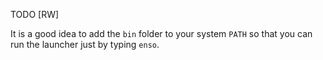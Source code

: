 TODO [RW]



It is a good idea to add the `bin` folder to your system `PATH` so that you can
run the launcher just by typing `enso`.